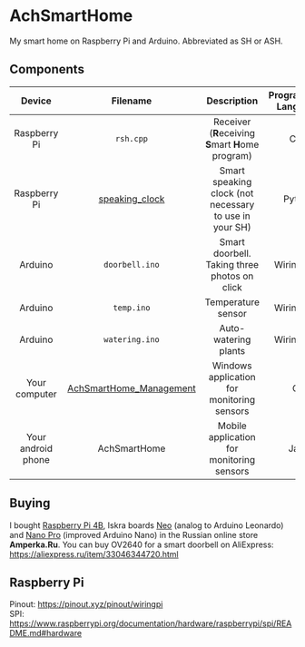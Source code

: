 # AchSmartHome
My smart home on Raspberry Pi and Arduino. Abbreviated as SH or ASH.

## Components
|Device|Filename|Description|Programming Language|Requires|
|:----:|:------:|:---------:|:------------------:|:------:|
|Raspberry Pi|`rsh.cpp`|Receiver (**R**eceiving **S**mart **H**ome program)|C++|[WiringPi](http://wiringpi.com/download-and-install/), Library [RF24](https://github.com/nRF24/RF24)|
|Raspberry Pi|[speaking_clock](https://github.com/DarkCat09/AchSmartHome/tree/master/Raspberry/speaking_clock)|Smart speaking clock (not necessary to use in your SH)|Python|Python3, [SpeechRecognition](https://pypi.org/project/SpeechRecognition/), [gTTS](https://pypi.org/project/gTTS/), [pygame](https://pypi.org/project/pygame/), [requests](https://pypi.org/project/requests/), [Wikipedia](https://pypi.org/project/wikipedia/)|
|Arduino|`doorbell.ino`|Smart doorbell. Taking three photos on click|Wiring C++|Libraries [ArduCAM](https://github.com/ArduCAM/Arduino) and [RF24](https://github.com/nRF24/RF24)|
|Arduino|`temp.ino`|Temperature sensor|Wiring C++|Library [RF24](https://github.com/nRF24/RF24)|
|Arduino|`watering.ino`|Auto-watering plants|Wiring C++|Library [RF24](https://github.com/nRF24/RF24)|
|Your computer|[AchSmartHome_Management](https://github.com/DarkCat09/AchSmartHome/tree/master/AchSmartHome_Management)|Windows application for monitoring sensors|C#|.NET Framework 4.7.2|
|Your android phone|AchSmartHome|Mobile application for monitoring sensors|Java|Android 4.1+|

## Buying
I bought [Raspberry Pi 4B](https://amperka.ru/product/malina-v4-2gb), Iskra boards [Neo](https://amperka.ru/product/iskra-neo) (analog to Arduino Leonardo) and [Nano Pro](https://amperka.ru/product/iskra-nano-pro) (improved Arduino Nano) in the Russian online store **Amperka.Ru**.
You can buy OV2640 for a smart doorbell on AliExpress: https://aliexpress.ru/item/33046344720.html

## Raspberry Pi
Pinout: https://pinout.xyz/pinout/wiringpi  
SPI: https://www.raspberrypi.org/documentation/hardware/raspberrypi/spi/README.md#hardware
